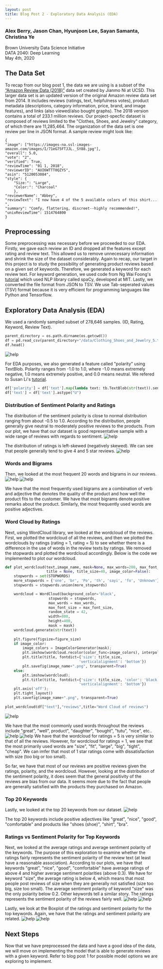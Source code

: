 ```yaml
---
layout: post
title: Blog Post 2 - Exploratory Data Analysis (EDA)
---
```


### Alex Berry, Jason Chan, Hyunjoon Lee, Sayan Samanta, Christina Ye
Brown University Data Science Initiative  
DATA 2040: Deep Learning  
May 4th, 2020

## The Data Set

To recap from our blog post 1, the data we are using is a subset of the [“Amazon Review Data (2018)”](https://nijianmo.github.io/amazon/index.html) data set created by Jianmo Ni at UCSD. This larger data set is an updated version of the original Amazon review data set from 2014. It includes reviews (ratings, text, helpfulness votes), product metadata (descriptions, category information, price, brand, and image features), and links (also viewed/also bought graphs). The 2018 version contains a total of 233.1 million reviews. Our project-specfic dataset is composed of reviews limited to the "Clothes, Shoes, and Jewelry" category, of which there are 11,285,464. The organization of the data set is one review per line in JSON format. A sample review might look like:

```
{
"image": ["https://images-na.ssl-images-amazon.com/images/I/71eG75FTJJL._SY88.jpg"],
"overall": 5.0, 
"vote": "2", 
"verified": True, 
"reviewTime": "01 1, 2018", 
"reviewerID": "AUI6WTTT0QZYS", 
"asin": "5120053084", 
"style": {
	"Size:": "Large", 
	"Color:": "Charcoal"
	}, 
"reviewerName": "Abbey", 
"reviewText": "I now have 4 of the 5 available colors of this shirt... ", 
"summary": "Comfy, flattering, discreet--highly recommended!", 
"unixReviewTime": 1514764800
}
```

## Preprocessing

Some preprocessing was necessary before we proceeded to our EDA. Firstly, we gave each review an ID and dropped all the features except rating and review text. This allowed us to remove unnecessary information and shrink the size of the dataset considerably. Again to recap, our target in this project is to study the possibility of generating product reviews based on a given set of keywords. Therefore, we generated a keyword for each review text. For keyword generation, we used code from Ng Wai Foong's [tutorial](https://medium.com/better-programming/extract-keywords-using-spacy-in-python-4a8415478fbf) which used NLP library called spaCy, developed at MIT. Lastly, we converted the file format from JSON to TSV. We use Tab-seperated values (TSV) format because it is very efficient for programming languages like Python and Tensorflow.


## Exploratory Data Analysis (EDA)
We used a randomly sampled subset of 278,646 samples. (ID, Rating, Keyword, Review Text).

```python
parent_directory = os.path.dirname(os.getcwd())
df = pd.read_csv(parent_directory+"/data/Clothing_Shoes_and_Jewelry_5.tsv", sep= "\t")
df.head()
```
![help](https://github.com/csjasonchan357/text-review-generation-data2040/raw/master/figures/df_head.png)

For EDA purposes, we also generated a feature called "polarity" using TextBlob. Polarity ranges from -1.0 to 1.0, where -1.0 means extremely negative, 1.0 means extremely positive, and 0.0 means neutral. We refered to Susan Li's [tutorial](https://towardsdatascience.com/a-complete-exploratory-data-analysis-and-visualization-for-text-data-29fb1b96fb6a).
```python
df['polarity'] = df['text'].map(lambda text: tb.TextBlob(str(text)).sentiment.polarity)
df['text'] = df['text'].astype("U")
```

### Distribution of Sentiment Polarity and Ratings
The distribution of the sentiment polarity is close to normal distribution ranging from about -0.5 to 1.0. According to the distribution, people generally give neutral to moderately positive reviews to the products. From our plot, we have that our dataset is good representative sample with a wide range of reviews with regards to sentiment.
![help](https://github.com/csjasonchan357/text-review-generation-data2040/raw/master/figures/polarity_distribution.png)

The distribution of ratings is left-skewed (negatively skewed). We can see that people generally tend to give 4 and 5 star reviews.
![help](https://github.com/csjasonchan357/text-review-generation-data2040/raw/master/figures/rating_distribution.png)

### Words and Bigrams
Then, we looked at the most frequent 20 words and bigrams in our reviews. 
![help](https://github.com/csjasonchan357/text-review-generation-data2040/raw/master/figures/most_frequent_words.png)
![help](https://github.com/csjasonchan357/text-review-generation-data2040/raw/master/figures/most_frequent_bigrams.png)

We have that the most frequently used bigrams are a combination of verb and adjective that denotes the quality of the product and how well the product fits to the customer. We have that most bigrams denote positive remarks about the product. Similarly, the most frequently used words are positive adjectives. 

### Word Cloud by Ratings
Next, using WordCloud library, we looked at the wordcloud of the reviews. First, we plotted the wordcloud of all the reviews, and then we plotted the wordclouds by ratings (rating = 1, rating = 5) to see whether there is a difference in the use of words in the review texts by ratings. We removed the stopwards and plotted the wordcloud accordingly. Below is the code we implemented to plot our wordcloud.
```python
def plot_wordcloud(text,image_name, mask=None, max_words=200, max_font_size=100, figure_size=(24.0,16.0), 
                   title = None, title_size=40, image_color=False):
    stopwords = set(STOPWORDS)
    more_stopwords = {'one', 'br', 'Po', 'th', 'sayi', 'fo', 'Unknown'}
    stopwords = stopwords.union(more_stopwords)

    wordcloud = WordCloud(background_color='black',
                    stopwords = stopwords,
                    max_words = max_words,
                    max_font_size = max_font_size, 
                    random_state = 42,
                    width=800, 
                    height=400,
                    mask = mask)
    wordcloud.generate(str(text))
    
    plt.figure(figsize=figure_size)
    if image_color:
        image_colors = ImageColorGenerator(mask);
        plt.imshow(wordcloud.recolor(color_func=image_colors), interpolation="bilinear");
        plt.title(title, fontdict={'size': title_size,  
                                  'verticalalignment': 'bottom'})
        plt.savefig(image_name+".png", transparent=True)
    else:
        plt.imshow(wordcloud);
        plt.title(title, fontdict={'size': title_size, 'color': 'black', 
                                  'verticalalignment': 'bottom'})
    plt.axis('off');
    plt.tight_layout()
    plt.savefig(image_name+".png", transparent=True)
    
plot_wordcloud(df["text"],"reviews",title="Word Cloud of reviews")
```
![help](https://github.com/csjasonchan357/text-review-generation-data2040/raw/master/figures/reviews.png)

We have that the most commonly used words throughout the reviews include "great", "well", product", "daughter", "bought", "tutu", "nice", etc..
![help](https://github.com/csjasonchan357/text-review-generation-data2040/raw/master/figures/reviews_of_rating5.png)
![help](https://github.com/csjasonchan357/text-review-generation-data2040/raw/master/figures/reviews_of_rating1.png)
We have that the wordcloud for ratings = 5 is very similar to that of all the reviews. However, for wordcloud for ratings = 1, we see that the most primarily used words are "size", "fit", "large", "big", "tight", "cheap". We can imfer that most of 1 star ratings come with dissatisfaction with size (too big or too small).

So far, we have that most of our reviews are positive reviews given the ratings, polarity, and the wordcloud. However, looking at the distribution of the sentiment polarity, it does seem that the general positivity of the reviews are bias from our data. It seems more due to the fact that people are generally satisfied with the products they purchased on Amazon.

### Top 20 Keywords
Lastly, we looked at the top 20 keywords from our dataset.
![help](https://github.com/csjasonchan357/text-review-generation-data2040/raw/master/figures/top_keywords_counts.png)

The top 20 keywords include positive adjectives like "great", "nice", "good", "comfortable" and products like "shoes (shoe)", "shirt", "bra". 

### Ratings vs Sentiment Polarity for Top Keywords
Next, we looked at the average ratings and average sentiment polarity of the keywords. The purpose of this exploration to examine whether the ratings fairly represents the sentiment polarity of the review text (at least have a reasonable association). According to our plots, we have that keywords "great", "nice", "good", "comfortable" have average ratings of above 4 and higher average sentiment polarities (above 0.3). We have for keyword "size", the average rating is below 4, which means that most people post reviews of size when they are generally not satisfied (size too big, size too small). The average sentiment polarity of keyword "size" was the only polarity below 0.2. Other keywords tell a similar story. The ratings represents the sentiment polarity of the reviews fairly well. 
![help](https://github.com/csjasonchan357/text-review-generation-data2040/raw/master/figures/top_keywords_avg_rating.png)
![help](https://github.com/csjasonchan357/text-review-generation-data2040/raw/master/figures/top_keywords_avg_polarity.png)

Lastly, we look at the Boxplot of the ratings and sentiment polarity for the top keywords. Again, we have that the ratings and sentiment polarity are related. 
![help](https://github.com/csjasonchan357/text-review-generation-data2040/raw/master/figures/top_keywords_rating_boxplot.png)
![help](https://github.com/csjasonchan357/text-review-generation-data2040/raw/master/figures/top_keywords_polarity_boxplot.png)


## Next Steps
Now that we have preprocessed the data and have a good idea of the data, we will move on implementing the model that is able to generate reviews with a given keyword. Refer to blog post 1 for possible model options we are exploring to implement.
